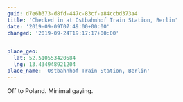 ```yaml
---
guid: d7e6b373-d8fd-447c-83cf-a84ccbd373a4
title: 'Checked in at Ostbahnhof Train Station, Berlin'
date: '2019-09-09T07:49:00+00:00'
changed: '2019-09-24T19:17:17+00:00'


place_geo:
  lat: 52.510553420584
  lng: 13.434948921204
place_name: 'Ostbahnhof Train Station, Berlin'
---
```


Off to Poland. Minimal gaying.
